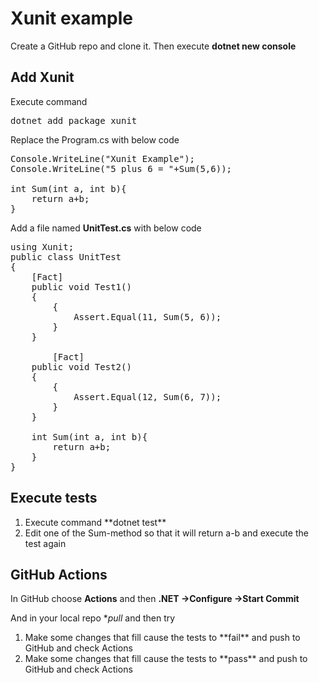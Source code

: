 # Xunit example

Create a GitHub repo and clone it. Then execute **dotnet new console**

## Add Xunit

Execute command
<pre>
dotnet add package xunit
</pre>

Replace the Program.cs with below code 
<pre>
Console.WriteLine("Xunit Example");
Console.WriteLine("5 plus 6 = "+Sum(5,6));

int Sum(int a, int b){
    return a+b;
}
</pre>

Add a file named **UnitTest.cs** with below code 
<pre>
using Xunit;
public class UnitTest
{
    [Fact]
    public void Test1()
    {
        {
            Assert.Equal(11, Sum(5, 6));
        }
    }

        [Fact]
    public void Test2()
    {
        {
            Assert.Equal(12, Sum(6, 7));
        }
    }

    int Sum(int a, int b){
        return a+b;
    }
}
</pre>

## Execute tests

<ol>
<li>Execute command **dotnet test**</li>
<li>Edit one of the Sum-method so that it will return a-b and execute the test again </li>
</ol>

## GitHub Actions

In GitHub choose **Actions** and then **.NET ->Configure ->Start Commit**

And in your local repo **pull* and then try 
<ol>
<li>Make some changes that fill cause the tests to **fail** and push to GitHub and check Actions</li>
<li>Make some changes that fill cause the tests to **pass** and push to GitHub and check Actions</li>
</ol>